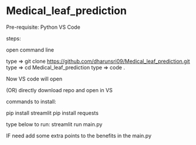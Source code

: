 # Medical_leaf_prediction

Pre-requisite:
Python
VS Code

steps:

open command line

type => git clone https://github.com/dharunsri09/Medical_leaf_prediction.git
type => cd Medical_leaf_prediction
type => code . 

Now VS code will open

(OR) directly download repo and open in VS


commands to install:

pip install streamlit
pip install requests

type below to run:
streamlit run main.py


IF need add some extra points to the benefits in the main.py
